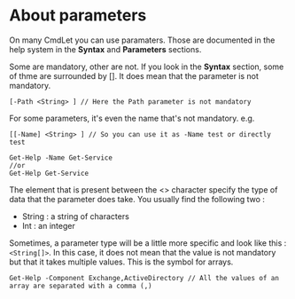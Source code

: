 # About parameters

On many CmdLet you can use paramaters. Those are documented in the help system in the **Syntax** and **Parameters** sections.

Some are mandatory, other are not. If you look in the **Syntax** section, some of thme are surrounded by []. It does mean that the parameter is not mandatory.

```
[-Path <String> ] // Here the Path parameter is not mandatory
```

For some parameters, it's even the name that's not mandatory. e.g.

```
[[-Name] <String> ] // So you can use it as -Name test or directly test

Get-Help -Name Get-Service
//or
Get-Help Get-Service
```

The element that is present between the <> character specify the type of data that the parameter does take. You usually find the following two : 

 - String : a string of characters
 - Int : an integer

Sometimes, a parameter type will be a little more specific and look like this : `<String[]>`. In this case, it does not mean that the value is not mandatory but that it takes multiple values. This is the symbol for arrays.

```
Get-Help -Component Exchange,ActiveDirectory // All the values of an array are separated with a comma (,)
```